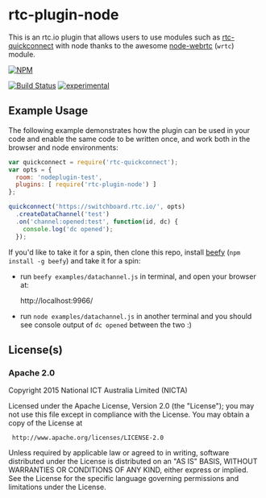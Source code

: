 # rtc-plugin-node

This is an rtc.io plugin that allows users to use modules such as
[rtc-quickconnect](https://github.com/rtc-io/rtc-quickconnect) with node
thanks to the awesome [node-webrtc](https://github.com/js-platform/node-webrtc)
(`wrtc`) module.


[![NPM](https://nodei.co/npm/rtc-plugin-node.png)](https://nodei.co/npm/rtc-plugin-node/)

[![Build Status](https://api.travis-ci.org/rtc-io/rtc-plugin-node.svg?branch=master)](https://travis-ci.org/rtc-io/rtc-plugin-node) [![experimental](https://img.shields.io/badge/stability-experimental-red.svg)](https://github.com/dominictarr/stability#experimental) 

## Example Usage

The following example demonstrates how the plugin can be used in your code and enable
the same code to be written once, and work both in the browser and node environments:

```js
var quickconnect = require('rtc-quickconnect');
var opts = {
  room: 'nodeplugin-test',
  plugins: [ require('rtc-plugin-node') ]
};

quickconnect('https://switchboard.rtc.io/', opts)
  .createDataChannel('test')
  .on('channel:opened:test', function(id, dc) {
    console.log('dc opened');
  });


```

If you'd like to take it for a spin, then clone this repo, install
[beefy](https://github.com/chrisdickinson/beefy) (`npm install -g beefy`) and take
it for a spin:

- run `beefy examples/datachannel.js` in terminal, and open your browser at:

  http://localhost:9966/

- run `node examples/datachannel.js` in another terminal and you should see console
  output of `dc opened` between the two :)

## License(s)

### Apache 2.0

Copyright 2015 National ICT Australia Limited (NICTA)

   Licensed under the Apache License, Version 2.0 (the "License");
   you may not use this file except in compliance with the License.
   You may obtain a copy of the License at

     http://www.apache.org/licenses/LICENSE-2.0

   Unless required by applicable law or agreed to in writing, software
   distributed under the License is distributed on an "AS IS" BASIS,
   WITHOUT WARRANTIES OR CONDITIONS OF ANY KIND, either express or implied.
   See the License for the specific language governing permissions and
   limitations under the License.
